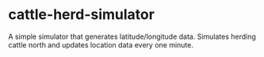# cattle-herd-simulator
A simple simulator that generates latitude/longitude data. Simulates herding cattle north and updates location data every one minute.
